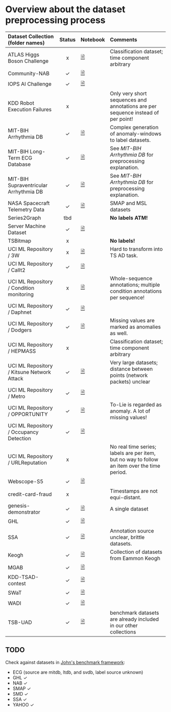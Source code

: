 # Overview about the dataset preprocessing process

| Dataset Collection (folder names)      |Status | Notebook       | Comments                                                                                     |
| :------------------------------------- |:-----:|:---------------|:---------------------------------------------------------------------------------------------|
| ATLAS Higgs Boson Challenge            |   x   | [🗎][ATLAS]    | Classification dataset; time component arbitrary                                             |
| Community-NAB                          |   ✓   | [🗎][NAB]      |                                                                                              |
| IOPS AI Challenge                      |   ✓   | [🗎][IOPS]     |                                                                                              |
| KDD Robot Execution Failures           |   x   |                | Only very short sequences and annotations are per sequence instead of per point!             |
| MIT-BIH Arrhythmia DB                  |   ✓   | [🗎][mitdb]    | Complex generation of anomaly-windows to label datasets.                                     |
| MIT-BIH Long-Term ECG Database         |   ✓   | [🗎][ltdb]     | See _MIT-BIH Arrhythmia DB_ for preprocessing explanation.                                   |
| MIT-BIH Supraventricular Arrhythmia DB |   ✓   | [🗎][svdb]     | See _MIT-BIH Arrhythmia DB_ for preprocessing explanation.                                   |
| NASA Spacecraft Telemetry Data         |   ✓   | [🗎][NASA]     | SMAP and MSL datasets                                                                        |
| Series2Graph                           |  tbd  |                | **No labels ATM!**                                                                           |
| Server Machine Dataset                 |   ✓   | [🗎][SMD]      |                                                                                              |
| TSBitmap                               |   x   |                | **No labels!**                                                                               |
| UCI ML Repository / 3W                 |   x   | [🗎][3W]       | Hard to transform into TS AD task.                                                           |
| UCI ML Repository / CalIt2             |   ✓   | [🗎][CalIt2]   |                                                                                              |
| UCI ML Repository / Condition monitoring|   x   | [🗎][Cond]     | Whole-sequence annotations; multiple condition annotations per sequence!                    |
| UCI ML Repository / Daphnet            |   ✓   | [🗎][Daph]     |                                                                                              |
| UCI ML Repository / Dodgers            |   ✓   | [🗎][Dodgers]  | Missing values are marked as anomalies as well.                                              |
| UCI ML Repository / HEPMASS            |   x   |                | Classification dataset; time component arbitrary                                             |
| UCI ML Repository / Kitsune Network Attack|   ✓   | [🗎][Kitsune] | Very large datasets; distance between points (network packets) unclear                     |
| UCI ML Repository / Metro              |   ✓   | [🗎][Metro]    |                                                                                              |
| UCI ML Repository / OPPORTUNITY        |   ✓   | [🗎][OPP]      | To-Lie is regarded as anomaly. A lot of missing values!                                      |
| UCI ML Repository / Occupancy Detection|   ✓   | [🗎][Occu]     |                                                                                              |
| UCI ML Repository / URLReputation      |   x   |                | No real time series; labels are per item, but no way to follow an item over the time period. |
| Webscope-S5                            |   ✓   | [🗎][Yahoo]    |                                                                                              |
| credit-card-fraud                      |   x   |                | Timestamps are not equi-distant.                                                             |
| genesis-demonstrator                   |   ✓   | [🗎][gen]      | A single dataset                                                                             |
| GHL                                    |   ✓   | [🗎][ghl]      |                                                                                              |
| SSA                                    |   ✓   | [🗎][ssa]      | Annotation source unclear, brittle datasets.                                                 |
| Keogh                                  |   ✓   | [🗎][keogh]    | Collection of datasets from Eammon Keogh                                                     |
| MGAB                                   |   ✓   | [🗎][mgab]     |                                                                                              |
| KDD-TSAD-contest                       |   ✓   | [🗎][kdd-tsad] |                                                                                              |
| SWaT                                   |   ✓   | [🗎][swat]     |                                                                                              |
| WADI                                   |   ✓   | [🗎][wadi]     |                                                                                              |
| TSB-UAD                                |   ✓   | [🗎][TSB-UDA]  | benchmark datasets are already included in our other collections                             |

## TODO

Check against datasets in [John's benchmark framework](https://github.com/johnpaparrizos/AnomalyDetection/tree/master/benchmark/dataset):

- ECG (source are mitdb, ltdb, and svdb, label source unknown)
- GHL ✓
- NAB ✓
- SMAP ✓
- SMD ✓
- SSA ✓
- YAHOO ✓

[gen]: ./Genesis%20Demonstrator.ipynb
[mitdb]: ./MIT-BIH%20Arrhythmia%20Database.ipynb
[ltdb]: ./MIT-BIH%20Long-Term%20ECG%20Database.ipynb
[svdb]: ./MIT-BIH%20Supraventricular%20Arrhythmia%20DB.ipynb
[NAB]: ./NAB.ipynb
[NASA]: ./NASA%20Spacecraft%20Telemtry.ipynb
[SMD]: ./Server%20Machine%20Dataset.ipynb
[Yahoo]: ./YahooWebscopeS5.ipynb
[IOPS]: ./IOPS%20AI%20Challenge.ipynb
[ATLAS]: ./ATLAS%20Higgs%20Boson%20Challenge.ipynb
[3W]: ./UCI-3W.ipynb
[CalIt2]: ./UCI-CalI2.ipynb
[Cond]: ./UCI-Condition%20Monitoring.ipynb
[daph]: ./UCI-Daphnet.ipynb
[Dodgers]: ./UCI-Dodgers.ipynb
[Kitsune]: ./UCI-Kitsune.ipynb
[Metro]: ./UCI-Metro.ipynb
[OPP]: ./UCI-Opportunity.ipynb
[Occu]: ./UCI-Occupancy.ipynb
[ghl]: ./GHL.ipynb
[ssa]: ./SSA.ipynb
[keogh]: ./Keogh.ipynb
[mgab]: ./MGAB.ipynb
[kdd-tsad]: ./KDD-TSAD.ipynb
[swat]: ./SWaT.ipynb
[wadi]: ./WADI.ipynb
[TSB-UDA]: ./TSB-UAD.ipynb
